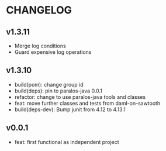 # CHANGELOG

## v1.3.11

* Merge log conditions
* Guard expensive log operations

## v1.3.10

* build(pom): change group id
* build(deps): pin to paralos-java 0.0.1
* refactor: change to use paralos-java tools and classes
* feat: move further classes and tests from daml-on-sawtooth
* build(deps-dev): Bump junit from 4.12 to 4.13.1

## v0.0.1

* feat: first functional as independent project

